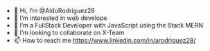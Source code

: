- 👋 Hi, I’m @AldoRodriguez28
- 👀 I’m interested in web develope
- 🌱 I’m  a FullStack Developer with JavaScript using the Stack MERN
- 🚀  I’m looking to collaborate on X-Team
- 📫 How to reach me https://www.linkedin.com/in/arodriguez28/

<!---
AldoRodriguez28/AldoRodriguez28 is a ✨ special ✨ repository because its `README.md` (this file) appears on your GitHub profile.
You can click the Preview link to take a look at your changes.
--->
